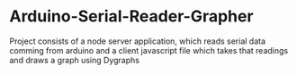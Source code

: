 # Arduino-Serial-Reader-Grapher
Project consists of a node server application, which reads serial data comming from arduino and a client javascript file which takes that readings and draws a graph using Dygraphs
